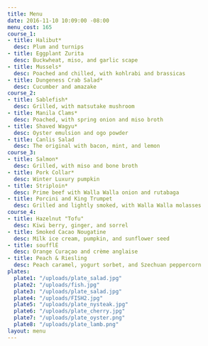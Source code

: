 ```yaml
---
title: Menu
date: 2016-11-10 10:09:00 -08:00
menu_cost: 165
course_1:
- title: Halibut*
  desc: Plum and turnips
- title: Eggplant Zurita
  desc: Buckwheat, miso, and garlic scape
- title: Mussels*
  desc: Poached and chilled, with kohlrabi and brassicas
- title: Dungeness Crab Salad*
  desc: Cucumber and amazake
course_2:
- title: Sablefish*
  desc: Grilled, with matsutake mushroom
- title: Manila Clams*
  desc: Poached, with spring onion and miso broth
- title: Shaved Wagyu*
  desc: Oyster emulsion and ogo powder
- title: Canlis Salad
  desc: The original with bacon, mint, and lemon
course_3:
- title: Salmon*
  desc: Grilled, with miso and bone broth
- title: Pork Collar*
  desc: Winter Luxury pumpkin
- title: Striploin*
  desc: Prime beef with Walla Walla onion and rutabaga
- title: Porcini and King Trumpet
  desc: Grilled and lightly smoked, with Walla Walla molasses
course_4:
- title: Hazelnut "Tofu"
  desc: Kiwi berry, ginger, and sorrel
- title: Smoked Cacao Nougatine
  desc: Milk ice cream, pumpkin, and sunflower seed
- title: soufflÉ
  desc: Orange Curaçao and crème anglaise
- title: Peach & Riesling
  desc: Peach caramel, yogurt sorbet, and Szechuan peppercorn
plates:
  plate1: "/uploads/plate_salad.jpg"
  plate2: "/uploads/fish.jpg"
  plate3: "/uploads/plate_salad.jpg"
  plate4: "/uploads/FISH2.jpg"
  plate5: "/uploads/plate_nysteak.jpg"
  plate6: "/uploads/plate_cherry.jpg"
  plate7: "/uploads/plate_oyster.png"
  plate8: "/uploads/plate_lamb.png"
layout: menu
---
```


